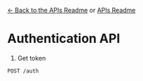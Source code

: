 [<- Back to the APIs Readme](../docs/README.md) or [APIs Readme](../README.md)

# Authentication API

1. Get token
```
POST /auth
```